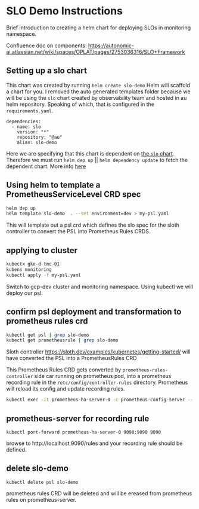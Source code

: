 # SLO Demo Instructions
Brief introduction to creating a helm chart for deploying SLOs in monitoring namespace.

Confluence doc on components: https://autonomic-ai.atlassian.net/wiki/spaces/OPLAT/pages/2753036316/SLO+Framework 
## Setting up a slo chart

This chart was created by running `helm create slo-demo`
Helm will scaffold a chart for you. I removed the auto generated templates folder because we will be using the `slo` chart 
created by observability team and hosted in au helm repository. Speaking of which, that is configured in the `requirements.yaml`. 
```
dependencies:
  - name: slo
    version: "*"
    repository: "@au"
    alias: slo-demo
```
Here we are specifying that this chart is dependent on [the `slo` chart](https://github.com/autonomic-ai/slo-helm-chart). Therefore we must run `helm dep up` || `helm dependency update` to fetch
the dependent chart. More info [here]( https://helm.sh/docs/helm/helm_dependency_update/ )
## Using helm to template a PrometheusServiceLevel CRD spec

```bash
helm dep up
helm template slo-demo  . --set environment=dev > my-psl.yaml
```
This will template out a psl crd which defines the slo spec for the sloth controller to convert the PSL into Prometheus Rules CRDS. 
## applying to cluster

```bash
kubectx gke-d-tmc-01
kubens monitoring
kubectl apply -f my-psl.yaml
```
Switch to gcp-dev cluster and monitoring namespace. Using kubectl we will deploy our psl. 

## confirm psl deployment and transformation to prometheus rules crd

```bash
kubectl get psl | grep slo-demo
kubectl get prometheusrule | grep slo-demo
```
Sloth controller https://sloth.dev/examples/kubernetes/getting-started/ will have converted the PSL into a PrometheusRules CRD

This Prometheus Rules CRD gets converted by `prometheus-rules-controller` side car running on prometheus pod, into a prometheus recording rule in the `/etc/config/controller-rules` directory. Prometheus will reload its config and update recording rules.

```bash
kubectl exec -it prometheus-ha-server-0 -c prometheus-config-server -- /bin/sh
```


## prometheus-server for recording rule

```
kubectl port-forward prometheus-ha-server-0 9090:9090 9090

```
browse to http://localhost:9090/rules and your recording rule should be defined. 
## delete slo-demo
```
kubectl delete psl slo-demo
```
prometheus rules CRD will be deleted and  will be ereased from prometheus rules on prometheus-server.
